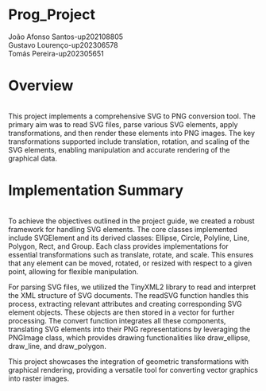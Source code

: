 # Prog_Project

João Afonso Santos-up202108805<br>
Gustavo Lourenço-up202306578<br>
Tomás Pereira-up202305651<br>

<h1>Overview</h1> <br>
This project implements a comprehensive SVG to PNG conversion tool. The primary aim was to read SVG files, parse various SVG elements, apply transformations, and then render these elements into PNG images. The key transformations supported include translation, rotation, and scaling of the SVG elements, enabling manipulation and accurate rendering of the graphical data.

<h1>Implementation Summary</h1> <br>
To achieve the objectives outlined in the project guide, we created a robust framework for handling SVG elements. The core classes implemented include SVGElement and its derived classes: Ellipse, Circle, Polyline, Line, Polygon, Rect, and Group. Each class provides implementations for essential transformations such as translate, rotate, and scale. This ensures that any element can be moved, rotated, or resized with respect to a given point, allowing for flexible manipulation.

For parsing SVG files, we utilized the TinyXML2 library to read and interpret the XML structure of SVG documents. The readSVG function handles this process, extracting relevant attributes and creating corresponding SVG element objects. These objects are then stored in a vector for further processing. The convert function integrates all these components, translating SVG elements into their PNG representations by leveraging the PNGImage class, which provides drawing functionalities like draw_ellipse, draw_line, and draw_polygon.

This project showcases the integration of geometric transformations with graphical rendering, providing a versatile tool for converting vector graphics into raster images.
